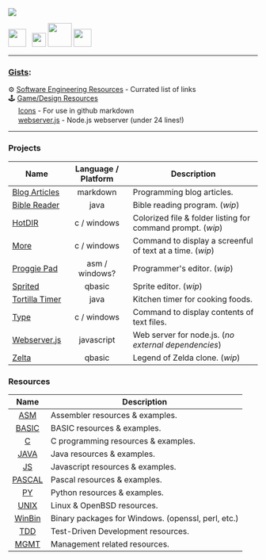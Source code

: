<img src="https://github.com/user-attachments/assets/8462320c-b1e5-4818-8558-4c04a568b905" />

[<img src="https://www.youtube.com/s/desktop/12d6b690/img/favicon_32x32.png" width="36" />](https://www.youtube.com/c/veganaiZe)&nbsp;&nbsp;
[<img src="https://user-images.githubusercontent.com/7102064/206958552-d4773c34-95c3-4069-b7f6-52aa12287742.png" width="28" />](https://www.twitch.tv/veganaiZe)
[<img src="https://cdn.sstatic.net/Sites/stackoverflow/company/img/logos/so/so-icon.png" width="48" />](https://stackoverflow.com/users/5039027/veganaize)
[<img src="https://user-images.githubusercontent.com/7102064/184136641-8abb541a-9b32-482e-a199-f68602c17dcb.png" width="36" />](https://discord.gg/VDDKuFgWDK)

---

### [Gists](https://gist.github.com/veganaize):
⚙️
[Software Engineering Resources](https://gist.github.com/veganaiZe/02d87f13240a6a7debfb9a79f07fc2fb) - Currated list of links  
:joystick:
[Game/Design Resources](https://gist.github.com/veganaiZe/b954ceb3870db19362741d0a7d9b9e68)  
<img src="https://user-images.githubusercontent.com/7102064/162019518-1a3569e6-abaf-45bc-a78b-fa8e604a6e11.png" width="16px" />
[Icons](https://gist.github.com/veganaiZe/f9b7eb5556048727930a175e56fe571e) - For use in github markdown  
<img src="https://user-images.githubusercontent.com/7102064/162017713-c282a2cb-b550-4c9b-86d9-fe0e724d1c9c.png" width="16px" />
[webserver.js](https://gist.github.com/veganaiZe/fc3b9aa393ca688a284c54caf43a3fc3) - Node.js webserver (under 24 lines!)  

---

### Projects
Name                                          | Language / Platform | Description
----------------------------------------------|:-------------------:|------------------------------
[Blog Articles](https://github.com/veganaiZe/Articles/blob/main/README.md) | markdown | Programming blog articles.
[Bible Reader](https://github.com/minimum-viable-product/BibleReader)      | java     | Bible reading program. (_wip_)
[HotDIR](https://github.com/veganaiZe/HotDIR) | c / windows | Colorized file & folder listing for command prompt. (_wip_)
[More](https://github.com/veganaiZe/more)     | c / windows | Command to display a screenful of text at a time. (_wip_)
[Proggie Pad](https://github.com/veganaiZe/proggiePad)  | asm / windows? | Programmer's editor. (_wip_)
[Sprited](https://github.com/veganaiZe/Sprited)        | qbasic         | Sprite editor. (_wip_)
[Tortilla Timer](https://github.com/veganaiZe/tortilla-timer) | java        | Kitchen timer for cooking foods.
[Type](https://github.com/veganaiZe/type)                     | c / windows | Command to display contents of text files.
[Webserver.js](https://github.com/veganaiZe/Webserver.js)     | javascript  | Web server for node.js. (_no external dependencies_)
[Zelta](https://github.com/veganaiZe/ZELTA)                   | qbasic      | Legend of Zelda clone. (_wip_)


### Resources
Name                                          | Description
:--------------------------------------------:|---------------------------------------------------
[ASM](https://github.com/veganaiZe/ASM)       | Assembler resources & examples.
[BASIC](https://github.com/veganaiZe/BASIC)   | BASIC resources & examples.
[C](https://github.com/veganaiZe/C)           | C programming resources & examples.
[JAVA](https://github.com/veganaiZe/JAVA)     | Java resources & examples.
[JS](https://github.com/veganaiZe/JS)         | Javascript resources & examples.
[PASCAL](https://github.com/veganaiZe/PASCAL) | Pascal resources & examples.
[PY](https://github.com/veganaiZe/PY)         | Python resources & examples.
[UNIX](https://github.com/veganaiZe/UNIX)     | Linux & OpenBSD resources.
[WinBin](https://github.com/veganaiZe/WinBin) | Binary packages for Windows. (openssl, perl, etc.)
[TDD](https://github.com/veganaiZe/TDD)       | Test-Driven Development resources.
[MGMT](https://github.com/veganaiZe/MGMT)     | Management related resources.


<!--
### Hi there 👋
**veganaize/veganaize** is a ✨ _special_ ✨ repository because its `README.md` (this file) appears on your GitHub profile.

Here are some ideas to get you started:

- 🔭 I’m currently working on ...
- 🌱 I’m currently learning ...
- 😄 I’m looking to collaborate on ...
- 🤔 I’m looking for help with ...
- 💬 Ask me about ...
- 📫 How to reach me: ...
- ⚡ Fun fact: ...
-->
